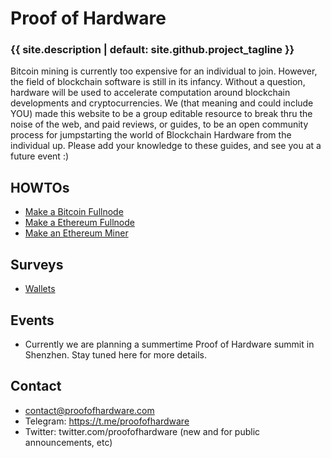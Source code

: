 # Proof of Hardware

### {{ site.description | default: site.github.project_tagline }}

Bitcoin mining is currently too expensive for an individual to join. However, the field of blockchain software is still in its infancy. Without a question, hardware will be used to accelerate computation around blockchain developments and cryptocurrencies. We (that meaning and could include YOU) made this website to be a group editable resource to break thru the noise of the web, and paid reviews, or guides, to be an open community process for jumpstarting the world of Blockchain Hardware from the individual up. Please add your knowledge to these guides, and see you at a future event :)


## HOWTOs

- [Make a Bitcoin Fullnode](/howto/make-bitcoin-fullnode)
- [Make a Ethereum Fullnode](/howto/make-ethereum-fullnode)
- [Make an Ethereum Miner](/howto/make-ethereum-miner)

## Surveys

- [Wallets](/survey/wallets)

## Events

- Currently we are planning a summertime Proof of Hardware summit in Shenzhen. Stay tuned here for more details.


## Contact

- contact@proofofhardware.com
- Telegram: https://t.me/proofofhardware
- Twitter: twitter.com/proofofhardware (new and for public announcements, etc)
